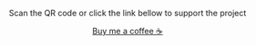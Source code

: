 <p style='text-align:center'>Scan the QR code or click the link bellow to support the project</p><a href='https://www.buymeacoffee.com/valentinrudloff'><p style='text-align:center'>Buy me a coffee ☕</p></a>